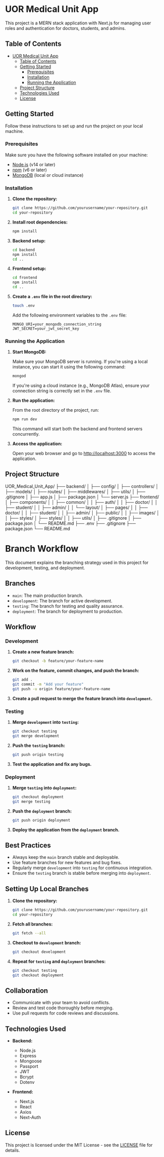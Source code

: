 # UOR Medical Unit App

This project is a MERN stack application with Next.js for managing user roles and authentication for doctors, students, and admins.

## Table of Contents

- [UOR Medical Unit App](#uor-medical-unit-app)
  - [Table of Contents](#table-of-contents)
  - [Getting Started](#getting-started)
    - [Prerequisites](#prerequisites)
    - [Installation](#installation)
    - [Running the Application](#running-the-application)
  - [Project Structure](#project-structure)
  - [Technologies Used](#technologies-used)
  - [License](#license)

## Getting Started

Follow these instructions to set up and run the project on your local machine.

### Prerequisites

Make sure you have the following software installed on your machine:

- [Node.js](https://nodejs.org/en/) (v14 or later)
- [npm](https://www.npmjs.com/) (v6 or later)
- [MongoDB](https://www.mongodb.com/) (local or cloud instance)

### Installation

1. **Clone the repository:**

    ```bash
    git clone https://github.com/yourusername/your-repository.git
    cd your-repository
    ```

2. **Install root dependencies:**

    ```bash
    npm install
    ```

3. **Backend setup:**

    ```bash
    cd backend
    npm install
    cd ..
    ```

4. **Frontend setup:**

    ```bash
    cd frontend
    npm install
    cd ..
    ```

5. **Create a `.env` file in the root directory:**

    ```bash
    touch .env
    ```

    Add the following environment variables to the `.env` file:

    ```
    MONGO_URI=your_mongodb_connection_string
    JWT_SECRET=your_jwt_secret_key
    ```

### Running the Application

1. **Start MongoDB:**

    Make sure your MongoDB server is running. If you're using a local instance, you can start it using the following command:

    ```bash
    mongod
    ```

    If you're using a cloud instance (e.g., MongoDB Atlas), ensure your connection string is correctly set in the `.env` file.

2. **Run the application:**

    From the root directory of the project, run:

    ```bash
    npm run dev
    ```

    This command will start both the backend and frontend servers concurrently.

3. **Access the application:**

    Open your web browser and go to [http://localhost:3000](http://localhost:3000) to access the application.

## Project Structure

UOR_Medical_Unit_App/
├── backend/
│ ├── config/
│ ├── controllers/
│ ├── models/
│ ├── routes/
│ ├── middlewares/
│ ├── utils/
│ ├── .gitignore
│ ├── app.js
│ ├── package.json
│ └── server.js
├── frontend/
│ ├── components/
│ │ ├── common/
│ │ ├── auth/
│ │ ├── doctor/
│ │ ├── student/
│ │ ├── admin/
│ │ └── layout/
│ ├── pages/
│ │ ├── doctor/
│ │ ├── student/
│ │ ├── admin/
│ ├── public/
│ │ ├── images/
│ │ ├── styles/
│ ├── styles/
│ │ ├── utils/
│ ├── .gitignore
│ ├── package.json
│ └── README.md
├── .env
├── .gitignore
├── package.json
└── README.md


# Branch Workflow

This document explains the branching strategy used in this project for development, testing, and deployment.

## Branches

- `main`: The main production branch.
- `development`: The branch for active development.
- `testing`: The branch for testing and quality assurance.
- `deployment`: The branch for deployment to production.

## Workflow

### Development

1. **Create a new feature branch:**

    ```bash
    git checkout -b feature/your-feature-name
    ```

2. **Work on the feature, commit changes, and push the branch:**

    ```bash
    git add .
    git commit -m "Add your feature"
    git push -u origin feature/your-feature-name
    ```

3. **Create a pull request to merge the feature branch into `development`.**

### Testing

1. **Merge `development` into `testing`:**

    ```bash
    git checkout testing
    git merge development
    ```

2. **Push the `testing` branch:**

    ```bash
    git push origin testing
    ```

3. **Test the application and fix any bugs.**

### Deployment

1. **Merge `testing` into `deployment`:**

    ```bash
    git checkout deployment
    git merge testing
    ```

2. **Push the `deployment` branch:**

    ```bash
    git push origin deployment
    ```

3. **Deploy the application from the `deployment` branch.**

## Best Practices

- Always keep the `main` branch stable and deployable.
- Use feature branches for new features and bug fixes.
- Regularly merge `development` into `testing` for continuous integration.
- Ensure the `testing` branch is stable before merging into `deployment`.

## Setting Up Local Branches

1. **Clone the repository:**

    ```bash
    git clone https://github.com/yourusername/your-repository.git
    cd your-repository
    ```

2. **Fetch all branches:**

    ```bash
    git fetch --all
    ```

3. **Checkout to `development` branch:**

    ```bash
    git checkout development
    ```

4. **Repeat for `testing` and `deployment` branches:**

    ```bash
    git checkout testing
    git checkout deployment
    ```

## Collaboration

- Communicate with your team to avoid conflicts.
- Review and test code thoroughly before merging.
- Use pull requests for code reviews and discussions.



## Technologies Used

- **Backend:**
  - Node.js
  - Express
  - Mongoose
  - Passport
  - JWT
  - Bcrypt
  - Dotenv

- **Frontend:**
  - Next.js
  - React
  - Axios
  - Next-Auth

## License

This project is licensed under the MIT License - see the [LICENSE](LICENSE) file for details.
